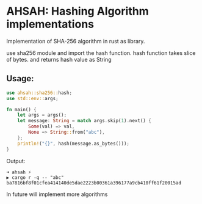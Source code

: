 # AHSAH: Hashing Algorithm implementations

Implementation of SHA-256 algorithm in rust as library.

use sha256 module and import the hash function.
hash function takes slice of bytes. and returns hash value as String

## Usage: 
```rust
use ahsah::sha256::hash;
use std::env::args;

fn main() {
    let args = args();
    let message: String = match args.skip(1).next() {
        Some(val) => val,
        None => String::from("abc"),
    };
    println!("{}", hash(message.as_bytes()));
}
```
Output: 
```console
➜ ahsah ⚡
▶ cargo r -q -- "abc"
ba7816bf8f01cfea414140de5dae2223b00361a396177a9cb410ff61f20015ad
```

In future will implement more algorithms

